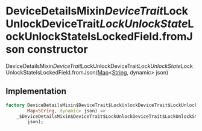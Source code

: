 


# DeviceDetailsMixin$DeviceTrait$LockUnlockDeviceTrait$LockUnlockState$LockUnlockStateIsLockedField.fromJson constructor







DeviceDetailsMixin$DeviceTrait$LockUnlockDeviceTrait$LockUnlockState$LockUnlockStateIsLockedField.fromJson([Map](https://api.flutter.dev/flutter/dart-core/Map-class.html)&lt;[String](https://api.flutter.dev/flutter/dart-core/String-class.html), dynamic> json)





## Implementation

```dart
factory DeviceDetailsMixin$DeviceTrait$LockUnlockDeviceTrait$LockUnlockState$LockUnlockStateIsLockedField.fromJson(
        Map<String, dynamic> json) =>
    _$DeviceDetailsMixin$DeviceTrait$LockUnlockDeviceTrait$LockUnlockState$LockUnlockStateIsLockedFieldFromJson(
        json);
```







